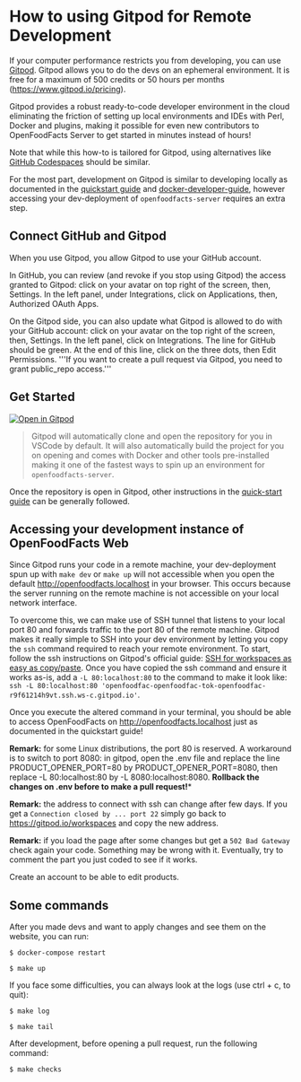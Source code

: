# How to using Gitpod for Remote Development

If your computer performance restricts you from developing, you can use [Gitpod](https://gitpod.io). 
Gitpod allows you to do the devs on an ephemeral environment. It is free for a maximum of 500 credits or 
50 hours per months (https://www.gitpod.io/pricing).

Gitpod provides a robust ready-to-code developer environment in the cloud eliminating the friction
of setting up local environments and IDEs with Perl, Docker and plugins, making it possible for even new contributors to
OpenFoodFacts Server to get started in minutes instead of hours!



Note that while this how-to is tailored for Gitpod, using alternatives like [GitHub Codespaces][github-codespaces] should be
similar.

For the most part, development on Gitpod is similar to developing locally as documented
in the [quickstart guide](how-to-quick-start-guide.md)
and [docker-developer-guide](how-to-develop-using-docker.md), however accessing your dev-deployment of
`openfoodfacts-server` requires an extra step.

## Connect GitHub and Gitpod
When you use Gitpod, you allow Gitpod to use your GitHub account.

In GitHub, you can review (and revoke if you stop using Gitpod) the access granted to Gitpod: click on your avatar on top right of the screen, then, Settings. In the left panel, under Integrations, click on Applications, then, Authorized OAuth Apps.

On the Gitpod side, you can also update what Gitpod is allowed to do with your GitHub account: click on your avatar on the top right of the screen, then, Settings. In the left panel, click on Integrations. The line for GitHub should be green. At the end of this line, click on the three dots, then Edit Permissions. '''If you want to create a pull request via Gitpod, you need to grant public_repo access.'''

## Get Started

[![Open in Gitpod](https://gitpod.io/button/open-in-gitpod.svg)](https://gitpod.io/https://github.com/openfoodfacts/openfoodfacts-server/)
> Gitpod will automatically clone and open the repository for you in VSCode by default. It will also automatically build
> the project for you on opening and comes with Docker and other tools pre-installed making it one of the fastest ways
> to spin up an environment for `openfoodfacts-server`.

Once the repository is open in Gitpod, other instructions in the
[quick-start guide](how-to-quick-start-guide.md) can be generally followed.

## Accessing your development instance of OpenFoodFacts Web

Since Gitpod runs your code in a remote machine, your dev-deployment spun up with `make dev` or `make up` will not
accessible when you open the default http://openfoodfacts.localhost in your browser. This occurs because the server
running on the remote machine is not accessible on your local network interface.

To overcome this, we can make use of SSH tunnel that listens to your local port 80 and forwards traffic to the port 80
of the remote machine. Gitpod makes it really simple to SSH into your dev environment by letting you copy the `ssh`
command required to reach your remote environment. To start, follow the ssh instructions on Gitpod's official
guide: [SSH for workspaces as easy as copy/paste][gitpod-ssh-guide]. Once you have copied the ssh command and ensure it
works as-is, add a `-L 80:localhost:80` to the command to make it look like:
`ssh -L 80:localhost:80 'openfoodfac-openfoodfac-tok-openfoodfac-r9f61214h9vt.ssh.ws-c.gitpod.io'`.

Once you execute the altered command in your terminal, you should be able to access OpenFoodFacts
on http://openfoodfacts.localhost just as documented in the quickstart guide!

[gitpod-ssh-guide]: https://www.gitpod.io/blog/copy-paste-ssh-workspace-access
[github-codespaces]: https://github.com/features/codespaces

**Remark:** for some Linux distributions, the port 80 is reserved. A workaround is to switch to port 8080: in gitpod, open the .env file and replace the line PRODUCT_OPENER_PORT=80 by PRODUCT_OPENER_PORT=8080, then replace -L 80:localhost:80 by -L 8080:localhost:8080. **Rollback the changes on .env before to make a pull request!***  

**Remark:** the address to connect with ssh can change after few days. If you get a ```Connection closed by ... port 22``` simply go back to https://gitpod.io/workspaces and copy the new address.  

**Remark:** if you load the page after some changes but get a ```502 Bad Gateway``` check again your code. Something may be wrong with it. Eventually, try to comment the part you just coded to see if it works. 

Create an account to be able to edit products.

## Some commands
After you made devs and want to apply changes and see them on the website, you can run:  
```
$ docker-compose restart 
```
```
$ make up  
```

If you face some difficulties, you can always look at the logs (use ctrl + c, to quit):  
```
$ make log  
```
```
$ make tail  
```
After development, before opening a pull request, run the following command:  
```
$ make checks  
```  